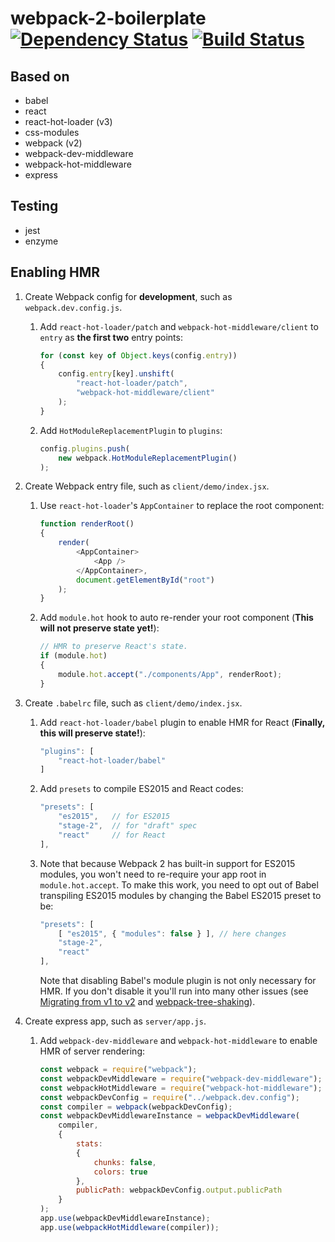 # webpack-2-boilerplate [![Dependency Status](https://david-dm.org/nonoroazoro/webpack-2-boilerplate.svg?style=flat-square)](https://david-dm.org/nonoroazoro/webpack-2-boilerplate) [![Build Status](https://travis-ci.org/nonoroazoro/webpack-2-boilerplate.svg?branch=master)](https://travis-ci.org/nonoroazoro/webpack-2-boilerplate)


## Based on

- babel
- react
- react-hot-loader (v3)
- css-modules
- webpack (v2)
- webpack-dev-middleware
- webpack-hot-middleware
- express

## Testing

- jest
- enzyme


## Enabling HMR

1. Create Webpack config for **development**, such as `webpack.dev.config.js`.

    1. Add `react-hot-loader/patch` and `webpack-hot-middleware/client` to `entry` as **the first two** entry points:

        ```javascript
        for (const key of Object.keys(config.entry))
        {
            config.entry[key].unshift(
                "react-hot-loader/patch",
                "webpack-hot-middleware/client"
            );
        }
        ```

    1. ​Add `HotModuleReplacementPlugin` to `plugins`:

        ```javascript
        config.plugins.push(
            new webpack.HotModuleReplacementPlugin()
        );
        ```

1. Create Webpack entry file, such as `client/demo/index.jsx`.

    1. Use `react-hot-loader`'s `AppContainer` to replace the root component:

        ```javascript
        function renderRoot()
        {
            render(
                <AppContainer>
                    <App />
                </AppContainer>,
                document.getElementById("root")
            );
        }
        ```

    1. Add `module.hot` hook to auto re-render your root component (**This will not preserve state yet!**):

        ```javascript
        // HMR to preserve React's state.
        if (module.hot)
        {
            module.hot.accept("./components/App", renderRoot);
        }
        ```

1. Create `.babelrc` file, such as `client/demo/index.jsx`.

    1. Add `react-hot-loader/babel` plugin to enable HMR for React (**Finally, this will preserve state!**):

        ```javascript
        "plugins": [
            "react-hot-loader/babel"
        ]
        ```

    1. Add `presets` to compile ES2015 and React codes:

        ```javascript
        "presets": [
            "es2015",   // for ES2015
            "stage-2",  // for "draft" spec
            "react"     // for React
        ],
        ```

    1. Note that because Webpack 2 has built-in support for ES2015 modules, you won't need to re-require your app root in `module.hot.accept`. To make this work, you need to opt out of Babel transpiling ES2015 modules by changing the Babel ES2015 preset to be:

        ```javascript
        "presets": [
            [ "es2015", { "modules": false } ], // here changes
            "stage-2",
            "react"
        ],
        ```
        Note that disabling Babel's module plugin is not only necessary for HMR. If you don't disable it you'll run into many other issues (see [Migrating from v1 to v2](https://webpack.js.org/guides/migrating/) and [webpack-tree-shaking](http://www.2ality.com/2015/12/webpack-tree-shaking.html)).

1. Create express app, such as `server/app.js`.

    1. Add `webpack-dev-middleware` and `webpack-hot-middleware` to enable HMR of server rendering:

        ```javascript
        const webpack = require("webpack");
        const webpackDevMiddleware = require("webpack-dev-middleware");
        const webpackHotMiddleware = require("webpack-hot-middleware");
        const webpackDevConfig = require("../webpack.dev.config");
        const compiler = webpack(webpackDevConfig);
        const webpackDevMiddlewareInstance = webpackDevMiddleware(
            compiler,
            {
                stats:
                {
                    chunks: false,
                    colors: true
                },
                publicPath: webpackDevConfig.output.publicPath
            }
        );
        app.use(webpackDevMiddlewareInstance);
        app.use(webpackHotMiddleware(compiler));
        ```
